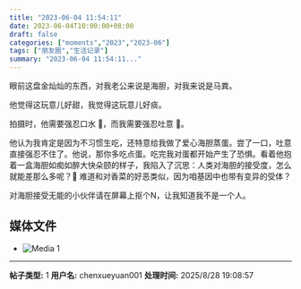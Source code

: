 ```yaml
---
title: "2023-06-04 11:54:11"
date: 2023-06-04T10:00:00+08:00
draft: false
categories: ["moments","2023","2023-06"]
tags: ["朋友圈","生活记录"]
summary: "2023-06-04 11:54:11..."
---
```


​​眼前这盘金灿灿的东西，对我老公来说是海胆，对我来说是马粪。

他觉得这玩意儿好甜，我觉得这玩意儿好痰。

拍摄时，他需要强忍口水 🤤，而我需要强忍吐意 🤮。

他认为我肯定是因为不习惯生吃，还特意给我做了爱心海胆蒸蛋。尝了一口，吐意直接强忍不住了。他说，那你多吃点蛋。吃完我对蛋都开始产生了恐惧。
​
看着他抱着一盒海胆如痴如醉大快朵颐的样子，我陷入了沉思：人类对海胆的接受度，怎么就能差那么多呢？🤔 难道和对香菜的好恶类似，因为咱基因中也带有变异的受体？

​对海胆接受无能的小伙伴请在屏幕上抠个N，让我知道我不是一个人。

## 媒体文件

- ![Media 1](/Moments/photos/2023-06-04/202306041154110.jpg)

---

**帖子类型:** 1
**用户名:** chenxueyuan001
**处理时间:** 2025/8/28 19:08:57